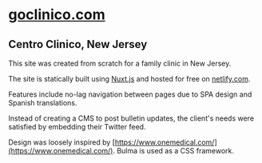 # [goclinico.com](goclinico.com)

## Centro Clinico, New Jersey

This site was created from scratch for a family clinic in New Jersey.

The site is statically built using [Nuxt.js](https://nuxtjs.org/) and hosted for free on [netlify.com](netlify.com).

Features include no-lag navigation between pages due to SPA design and Spanish translations.

Instead of creating a CMS to post bulletin updates, the client's needs were satisfied by embedding their Twitter feed.

Design was loosely inspired by [https://www.onemedical.com/](https://www.onemedical.com/). Bulma is used as a CSS framework.
